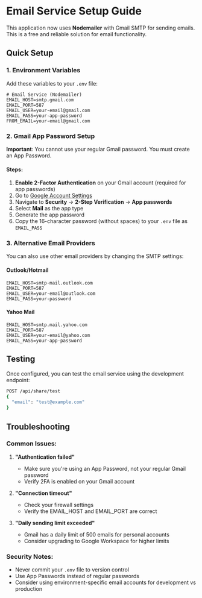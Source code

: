 # Email Service Setup Guide

This application now uses **Nodemailer** with Gmail SMTP for sending emails. This is a free and reliable solution for email functionality.

## Quick Setup

### 1. Environment Variables

Add these variables to your `.env` file:

```env
# Email Service (Nodemailer)
EMAIL_HOST=smtp.gmail.com
EMAIL_PORT=587
EMAIL_USER=your-email@gmail.com
EMAIL_PASS=your-app-password
FROM_EMAIL=your-email@gmail.com
```

### 2. Gmail App Password Setup

**Important**: You cannot use your regular Gmail password. You must create an App Password.

#### Steps:
1. **Enable 2-Factor Authentication** on your Gmail account (required for app passwords)
2. Go to [Google Account Settings](https://myaccount.google.com/)
3. Navigate to **Security** → **2-Step Verification** → **App passwords**
4. Select **Mail** as the app type
5. Generate the app password
6. Copy the 16-character password (without spaces) to your `.env` file as `EMAIL_PASS`

### 3. Alternative Email Providers

You can also use other email providers by changing the SMTP settings:

#### Outlook/Hotmail
```env
EMAIL_HOST=smtp-mail.outlook.com
EMAIL_PORT=587
EMAIL_USER=your-email@outlook.com
EMAIL_PASS=your-password
```

#### Yahoo Mail
```env
EMAIL_HOST=smtp.mail.yahoo.com
EMAIL_PORT=587
EMAIL_USER=your-email@yahoo.com
EMAIL_PASS=your-app-password
```

## Testing

Once configured, you can test the email service using the development endpoint:

```bash
POST /api/share/test
{
  "email": "test@example.com"
}
```

## Troubleshooting

### Common Issues:

1. **"Authentication failed"**
   - Make sure you're using an App Password, not your regular Gmail password
   - Verify 2FA is enabled on your Gmail account

2. **"Connection timeout"**
   - Check your firewall settings
   - Verify the EMAIL_HOST and EMAIL_PORT are correct

3. **"Daily sending limit exceeded"**
   - Gmail has a daily limit of 500 emails for personal accounts
   - Consider upgrading to Google Workspace for higher limits

### Security Notes:

- Never commit your `.env` file to version control
- Use App Passwords instead of regular passwords
- Consider using environment-specific email accounts for development vs production
